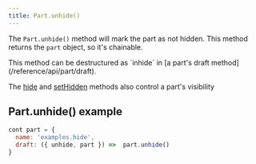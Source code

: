 ```yaml
---
title: Part.unhide()
---
```


The `Part.unhide()` method will mark the part as not hidden.
This method returns the `part` object, so it's chainable.

<Tip>
This method can be destructured as `inhide` 
in [a part's draft method](/reference/api/part/draft).
</Tip>

<Related>

The [hide](/reference/api/part/hide) and
[setHidden](/reference/api/part/sethidden) methods also control a
part's visibility

</Related>

## Part.unhide() example

```js
cont part = {
  name: 'examples.hide',
  draft: ({ unhide, part }) =>  part.unhide()
}
```
